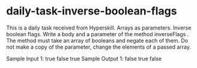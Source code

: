 # daily-task-inverse-boolean-flags
This is a daily task received from Hyperskill. Arrays as parameters. lnverse boolean flags.
Write а body and а parameter of the method inverseFlags . The method must take an array of booleans and negate each of them. Do not make а
сору of the parameter, change the elements of а passed array.

Sample lnput 1:
true false true
Sample Output 1:
false true false
